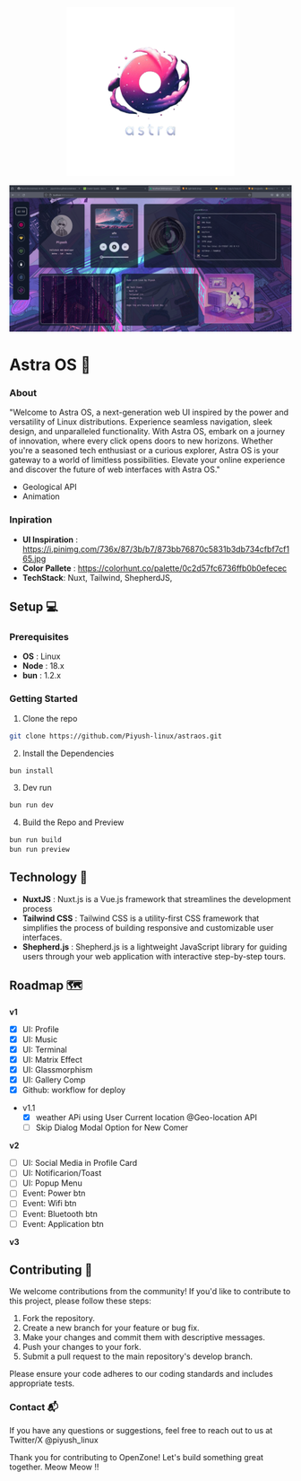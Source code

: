 <div align="center">
	<img width="300px" src="/docs/logo.png" />
</div>

![](/docs/s1.png)

# Astra OS 🔮

### About
"Welcome to Astra OS, a next-generation web UI inspired by the power and versatility of Linux distributions. Experience seamless navigation, sleek design, and unparalleled functionality. With Astra OS, embark on a journey of innovation, where every click opens doors to new horizons. Whether you're a seasoned tech enthusiast or a curious explorer, Astra OS is your gateway to a world of limitless possibilities. Elevate your online experience and discover the future of web interfaces with Astra OS."
- Geological API
- Animation

### Inpiration
- __UI Inspiration__ : https://i.pinimg.com/736x/87/3b/b7/873bb76870c5831b3db734cfbf7cf165.jpg
- __Color Pallete__ : https://colorhunt.co/palette/0c2d57fc6736ffb0b0efecec
- __TechStack__: Nuxt, Tailwind, ShepherdJS, 

## Setup 💻

### Prerequisites
- __OS__ : Linux
- __Node__ : 18.x
- __bun__ : 1.2.x

### Getting Started
1. Clone the repo
```sh
git clone https://github.com/Piyush-linux/astraos.git
```
2. Install the Dependencies
```sh
bun install
```
3. Dev run
```sh
bun run dev
```
4. Build the Repo and Preview
```sh
bun run build
bun run preview
```

## Technology 🚀
- __NuxtJS__ : Nuxt.js is a Vue.js framework that streamlines the development process
- __Tailwind CSS__ : Tailwind CSS is a utility-first CSS framework that simplifies the process of building responsive and customizable user interfaces.
- __Shepherd.js__ : Shepherd.js is a lightweight JavaScript library for guiding users through your web application with interactive step-by-step tours. 

## Roadmap 🗺️

__v1__
- [X] UI: Profile
- [X] UI: Music
- [x] UI: Terminal
- [x] UI: Matrix Effect
- [x] UI: Glassmorphism
- [x] UI: Gallery Comp
- [x] Github: workflow for deploy
+ v1.1
	- [x] weather APi using User Current location @Geo-location API
	- [ ] Skip Dialog Modal Option for New Comer 

__v2__
- [ ] UI: Social Media in Profile Card
- [ ] UI: Notificarion/Toast  
- [ ] UI: Popup Menu 
- [ ] Event: Power btn 
- [ ] Event: Wifi btn
- [ ] Event: Bluetooth btn
- [ ] Event: Application btn

__v3__



## Contributing 🌱

We welcome contributions from the community! If you'd like to contribute to this project, please follow these steps:
1. Fork the repository.
2. Create a new branch for your feature or bug fix.
3. Make your changes and commit them with descriptive messages.
4. Push your changes to your fork.
5. Submit a pull request to the main repository's develop branch.

Please ensure your code adheres to our coding standards and includes appropriate tests.

### Contact 📬

If you have any questions or suggestions, feel free to reach out to us at Twitter/X @piyush_linux

Thank you for contributing to OpenZone! Let's build something great together.
Meow Meow !!
